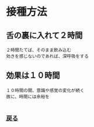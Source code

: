 # 接種方法

## 舌の裏に入れて２時間
    ２時間たてば、そのまま飲み込む
    効きを感じないのであれば、深呼吸をする

## 効果は１０時間
    １０時間の間、意識や感覚の変化が続く
    故に、時間には余裕を

#
### [戻る](main.md)